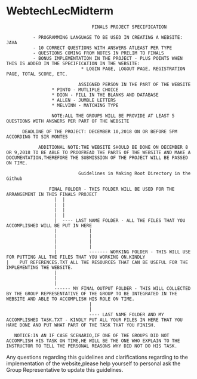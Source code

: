 # WebtechLecMidterm
                                    FINALS PROJECT SPECIFICATION
                                    
              - PROGRAMMING LANGUAGE TO BE USED IN CREATING A WEBSITE: JAVA
              - 10 CORRECT QUESTIONS WITH ANSWERS ATLEAST PER TYPE
              - QUESTIONS COMING FROM NOTES IN PRELIM TO FINALS
              - BONUS IMPLEMENTATION IN THE PROJECT - PLUS POINTS WHEN THIS IS ADDED IN THE SPECIFICATION IN THE WEBSITE:
                                * LOGIN PAGE, LOGOUT PAGE, REGISTRATION PAGE, TOTAL SCORE, ETC.
              
                               ASSIGNED PERSON IN THE PART OF THE WEBSITE
                     * PINTO - MUTLIPLE CHOICE 
                     * DION - FILL IN THE BLANKS AND DATABASE
                     * ALLEN - JUMBLE LETTERS
                     * MELVINN - MATCHING TYPE
                     
                     NOTE:ALL THE GROUPS WILL BE PROVIDE AT LEAST 5 QUESTIONS WITH ANSWERS PER PART OF THE WEBSITE
                     
          DEADLINE OF THE PROJECT: DECEMBER 10,2018 ON OR BEFORE 5PM ACCORDING TO SIR MONTES
                
                ADDITIONAL NOTE:THE WEBSITE SHOULD BE DONE ON DECEMBER 8 OR 9,2018 TO BE ABLE TO PROOFREAD THE PARTS OF THE WEBSITE AND MAKE A DOCUMENTATION,THEREFORE THE SUBMISSION OF THE PROJECT WILL BE PASSED ON TIME.
                
                               Guidelines in Making Root Directory in the Github
                               
                    FINAL FOLDER - THIS FOLDER WILL BE USED FOR THE ARRANGEMENT IN THIS FINALS PROJECT
                      |  |
                      |  |
                      |  |
                      |  |
                      |  ---- LAST NAME FOLDER - ALL THE FILES THAT YOU ACCOMPLISHED WILL BE PUT IN HERE
                      |            |
                      |            |
                      |            |  
                      |            |
                      |            ------- WORKING FOLDER - THIS WILL USE FOR PUTTING ALL THE FILES THAT YOU WORKING ON.KINDLY                         |    PUT REFERENCES.TXT ALL THE RESOURCES THAT CAN BE USEFUL FOR THE IMPLEMENTING THE WEBSITE.
                      |
                      |
                      |
                      ------ MY FINAL OUTPUT FOLDER - THIS WILL COLLECTED BY THE GROUP REPRESENTATIVE OF THE GROUP TO BE INTEGRATED IN THE WEBSITE AND ABLE TO ACCOMPLISH HIS ROLE ON TIME.
                                   |
                                   |
                                   ---- LAST NAME FOLDER AND MY ACCOMPLISHED TASK.TXT - KINDLY PUT ALL YOUR FILES IN HERE THAT YOU HAVE DONE AND PUT WHAT PART OF THE TASK THAT YOU FINISH.
            
       NOTICE:IN AN IF CASE SCENARIO,IF ONE OF THE GROUPS DID NOT ACCOMPLISH HIS TASK ON TIME,HE WILL BE THE ONE WHO EXPLAIN TO THE INSTRUCTOR TO TELL THE PERSONAL REASONS WHY DID NOT DO HIS TASK. 

Any questions regarding this guidelines and clarifications regarding to the implementation of the website,please help yourself to personal ask the Group Representative to update this guidelines.
